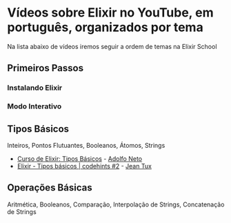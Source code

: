 # Vídeos sobre Elixir no YouTube, em português, organizados por tema

Na lista abaixo de vídeos iremos seguir a ordem de temas na Elixir School

## Primeiros Passos
### Instalando Elixir
### Modo Interativo

## Tipos Básicos
Inteiros, Pontos Flutuantes, Booleanos, Átomos, Strings

- [Curso de Elixir: Tipos Básicos](https://www.youtube.com/watch?v=gJ-1xUlD8sY) - [Adolfo Neto](https://www.youtube.com/channel/UCn5ML-6aeHAXGjD4n891LlA)
- [Elixir - Tipos básicos | codehints #2](https://www.youtube.com/watch?v=sqON6AM59So) - [Jean Tux](https://www.youtube.com/channel/UCjSFU-9JUt2ATyjomcsRgSQ)



## Operações Básicas
Aritmética, Booleanos, Comparação, Interpolação de Strings, Concatenação de Strings
